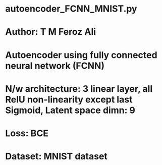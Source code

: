#  autoencoder_FCNN_MNIST.py
#     Author: T M Feroz Ali
#     Autoencoder using fully connected neural network (FCNN)
#     N/w architecture: 3 linear layer, all RelU non-linearity except last Sigmoid, Latent space dimn: 9 
#     Loss: BCE
#     Dataset: MNIST dataset
#
